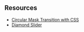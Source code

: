 ## Resources

- [Circular Mask Transition with CSS](https://codepen.io/team/keyframers/pen/jRaLgX)
- [Diamond Slider](https://codepen.io/team/keyframers/pen/ExWGGpX)
